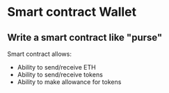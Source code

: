 # Smart contract Wallet

## Write a smart contract like "purse"

Smart contract allows:
* Ability to send/receive ETH
* Ability to send/receive tokens
* Ability to make allowance for tokens
